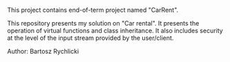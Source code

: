 This project contains end-of-term project named "CarRent".

This repository presents my solution on "Car rental". 
It presents the operation of virtual functions and class inheritance. 
It also includes security at the level of the input stream provided by the user/client.

Author: Bartosz Rychlicki
